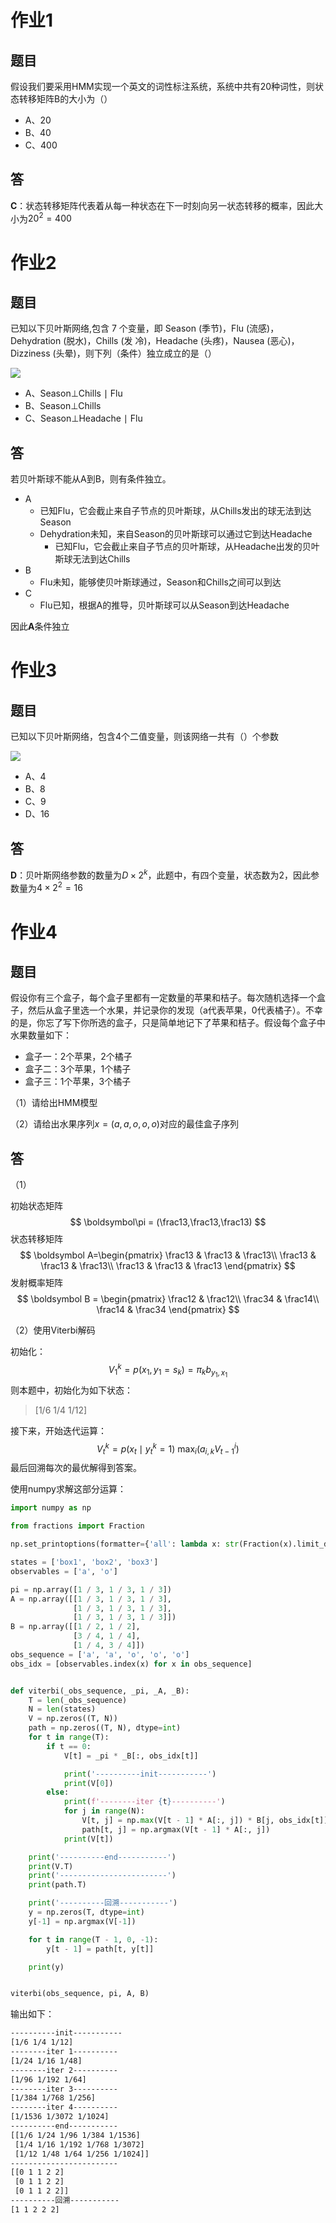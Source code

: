 # 作业1

## 题目

假设我们要采用HMM实现一个英文的词性标注系统，系统中共有20种词性，则状态转移矩阵B的大小为（）

- A、20
- B、40
- C、400



## 答

**C**：状态转移矩阵代表着从每一种状态在下一时刻向另一状态转移的概率，因此大小为$20^2=400$



# 作业2

## 题目

已知以下贝叶斯网络,包含 7 个变量，即 Season (季节)，Flu (流感)，Dehydration (脱水)，Chills (发 冷)，Headache (头疼)，Nausea (恶心)，Dizziness (头晕)，则下列（条件）独立成立的是（）

![](..\image\HMM1.png)

- A、Season$\perp$Chills $\mid$ Flu
- B、Season$\perp$Chills
- C、Season$\perp$Headache $\mid$ Flu



## 答

若贝叶斯球不能从A到B，则有条件独立。

- A
  - 已知Flu，它会截止来自子节点的贝叶斯球，从Chills发出的球无法到达Season
  - Dehydration未知，来自Season的贝叶斯球可以通过它到达Headache
    - 已知Flu，它会截止来自子节点的贝叶斯球，从Headache出发的贝叶斯球无法到达Chills
- B
  - Flu未知，能够使贝叶斯球通过，Season和Chills之间可以到达
- C
  - Flu已知，根据A的推导，贝叶斯球可以从Season到达Headache



因此**A**条件独立



# 作业3

## 题目

已知以下贝叶斯网络，包含4个二值变量，则该网络一共有（）个参数

![](../image\HMM2.png)

- A、4
- B、8
- C、9
- D、16



## 答

**D**：贝叶斯网络参数的数量为$D\times2^k$，此题中，有四个变量，状态数为2，因此参数量为$4\times2^2=16$





# 作业4

## 题目

假设你有三个盒子，每个盒子里都有一定数量的苹果和桔子。每次随机选择一个盒子，然后从盒子里选一个水果，并记录你的发现（a代表苹果，0代表橘子）。不幸的是，你忘了写下你所选的盒子，只是简单地记下了苹果和桔子。假设每个盒子中水果数量如下：

- 盒子一：2个苹果，2个橘子
- 盒子二：3个苹果，1个橘子
- 盒子三：1个苹果，3个橘子

（1）请给出HMM模型

（2）请给出水果序列$x=(a,a,o,o,o)$对应的最佳盒子序列



## 答

（1）

初始状态矩阵
$$
\boldsymbol\pi = (\frac13,\frac13,\frac13)
$$
状态转移矩阵
$$
\boldsymbol A=\begin{pmatrix}
\frac13 & \frac13 & \frac13\\
\frac13 & \frac13 & \frac13\\
\frac13 & \frac13 & \frac13
\end{pmatrix}
$$
发射概率矩阵
$$
\boldsymbol B = \begin{pmatrix}
\frac12 & \frac12\\
\frac34 & \frac14\\
\frac14 & \frac34
\end{pmatrix}
$$


（2）使用Viterbi解码

初始化：
$$
V_1^k=p(x_1,y_1=s_k)=\pi_kb_{y_1,x_1}
$$
则本题中，初始化为如下状态：

> [1/6 1/4 1/12]

接下来，开始迭代运算：
$$
V_t^k=p(x_t\mid y_t^k=1)\ \max_i(a_{i,k}V_{t-1}^i)
$$
最后回溯每次的最优解得到答案。

使用numpy求解这部分运算：

```python
import numpy as np

from fractions import Fraction

np.set_printoptions(formatter={'all': lambda x: str(Fraction(x).limit_denominator())})

states = ['box1', 'box2', 'box3']
observables = ['a', 'o']

pi = np.array([1 / 3, 1 / 3, 1 / 3])
A = np.array([[1 / 3, 1 / 3, 1 / 3],
              [1 / 3, 1 / 3, 1 / 3],
              [1 / 3, 1 / 3, 1 / 3]])
B = np.array([[1 / 2, 1 / 2],
              [3 / 4, 1 / 4],
              [1 / 4, 3 / 4]])
obs_sequence = ['a', 'a', 'o', 'o', 'o']
obs_idx = [observables.index(x) for x in obs_sequence]


def viterbi(_obs_sequence, _pi, _A, _B):
    T = len(_obs_sequence)
    N = len(states)
    V = np.zeros((T, N))
    path = np.zeros((T, N), dtype=int)
    for t in range(T):
        if t == 0:
            V[t] = _pi * _B[:, obs_idx[t]]

            print('----------init-----------')
            print(V[0])
        else:
            print(f'--------iter {t}----------')
            for j in range(N):
                V[t, j] = np.max(V[t - 1] * A[:, j]) * B[j, obs_idx[t]]
                path[t, j] = np.argmax(V[t - 1] * A[:, j])
            print(V[t])

    print('----------end-----------')
    print(V.T)
    print('------------------------')
    print(path.T)

    print('----------回溯-----------')
    y = np.zeros(T, dtype=int)
    y[-1] = np.argmax(V[-1])

    for t in range(T - 1, 0, -1):
        y[t - 1] = path[t, y[t]]

    print(y)


viterbi(obs_sequence, pi, A, B)
```

输出如下：

```bash
----------init-----------
[1/6 1/4 1/12]
--------iter 1----------
[1/24 1/16 1/48]
--------iter 2----------
[1/96 1/192 1/64]
--------iter 3----------
[1/384 1/768 1/256]
--------iter 4----------
[1/1536 1/3072 1/1024]
----------end-----------
[[1/6 1/24 1/96 1/384 1/1536]
 [1/4 1/16 1/192 1/768 1/3072]
 [1/12 1/48 1/64 1/256 1/1024]]
------------------------
[[0 1 1 2 2]
 [0 1 1 2 2]
 [0 1 1 2 2]]
----------回溯-----------
[1 1 2 2 2]
```

